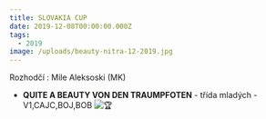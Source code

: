 ```yaml
---
title: SLOVAKIA CUP
date: 2019-12-08T00:00:00.000Z
tags:
  - 2019
image: /uploads/beauty-nitra-12-2019.jpg
---
```

Rozhodčí : Mile Aleksoski (MK)

* **QUITE A BEAUTY VON DEN TRAUMPFOTEN** - třída mladých - V1,CAJC,BOJ,BOB ![🏆](https://static.xx.fbcdn.net/images/emoji.php/v9/tbe/1/16/1f3c6.png)